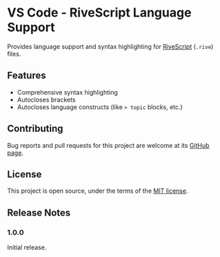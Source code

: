 # VS Code - RiveScript Language Support

Provides language support and syntax highlighting for [RiveScript](https://www.rivescript.com/) (`.rive`) files.

## Features

- Comprehensive syntax highlighting
- Autocloses brackets
- Autocloses language constructs (like `> topic` blocks, etc.)

## Contributing

Bug reports and pull requests for this project are welcome at its [GitHub page](https://github.com/kjleitz/vscode-rivescript).

## License

This project is open source, under the terms of the [MIT license](https://github.com/kjleitz/vscode-rivescript/blob/master/LICENSE).

## Release Notes

### 1.0.0

Initial release.

